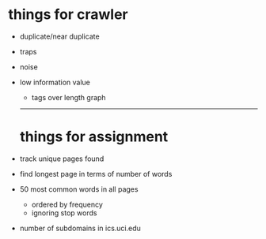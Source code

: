 # things for crawler

* duplicate/near duplicate 

* traps

* noise

* low information value

  *   tags over length graph 
  ___ 
  # things for assignment
*  track unique pages found
*  find longest page in terms of number of words
*  50 most common words in all pages
   *  ordered by frequency
   *  ignoring stop words
*  number of subdomains in ics.uci.edu
